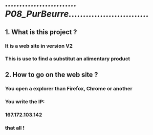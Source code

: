 #
# ***......................... P08_PurBeurre............................***
## 1. What is this project ?
### It is a web site in version V2
###   This is use to find a substitut an alimentary product
## 2. How to go on the web site ?
### You open a explorer than Firefox, Chrome or another
### You write the IP:
### 167.172.103.142
### that all !

